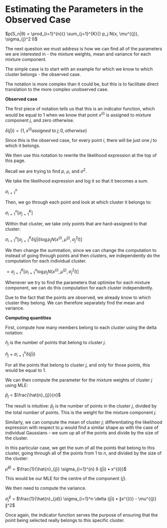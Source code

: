 # Estimating the Parameters in the Observed Case

$p(S_n|θ) = \prod_{i=1}^{n}{} \sum_{j=1}^{K}{} p_j N(x, \mu^{(j)}, \sigma_{j}^2 I)$

The next question we must address is how we can find all of the parameters we are interested in - the mixture weights, mean and variance for each mixture component.

The simple case is to start with an example for which we know to which cluster belongs - the observed case.

The notation is more complex than it could be, but this is to facilitate direct translation to the more complex unobserved case.

**Observed case**

The first piece of notation tells us that this is an indicator function, which would be equal to $1$ when we know that point $x^{(i)}$ is assigned to mixture component $j$, and zero otherwise.

$δ(j|i) = \lbrace 1, x^{(i)} assigned ~ to ~ j; 0, otherwise \rbrace$

Since this is the observed case, for every point $i$, there will be just one $j$ to which it belongs.

We then use this notation to rewrite the likelihood expression at the top of this page.

Recall we are trying to find $p$, $\mu$, and $\sigma^2$.

We take the likelihood expression and log it so that it becomes a sum.

$\sigma_{i=1}^n$

Then, we go through each point and look at which cluster it belongs to:

$\sigma_{i=1}^n [ \sigma_{j=1}^K ]$

Within that cluster, we take only points that are hard-assigned to that cluster:

$\sigma_{i=1}^n [ \sigma_{j=1}^K δ (j|i) \log p_j N(x^{(i)}, \mu^{(j)}, \sigma_{j}^2 I) ]$

We then change the summation, since we can change the computation to instead of going through points and then clusters, we independently do the computation for each individual cluster.

$= \sigma_{j=1}^K [ \sigma_{i=1}^n \log p_j N(x^{(i)}, \mu^{(j)}, \sigma_{j}^2 I) ]$

Whenever we try to find the parameters that optimise for each mixture component, we can do this computation for each cluster independently.

Due to the fact that the points are observed, we already know to which cluster they belong. We can therefore separately find the mean and variance.

**Computing quantities**

First, compute how many members belong to each cluster using the delta notation:

$\hat{n}_{j}$ is the number of points that belong to cluster $j$.

$\hat{n}_{j}$ $=$ $\sigma_{i=1}^{n} \delta (j|i)$

For all the points that belong to cluster $j$, and only for those points, this would be equal to $1$.

We can then compute the parameter for the mixture weights of cluster $j$ using MLE:

$\hat{p}_{j}$ $=$ $\frac{\hat{n}_{j}}{n}$

The result is intuitive: $\hat{p}_{j}$ is the number of points in the cluster $j$, divided by the total number of points. This is the weight for the mixture component $j$.

Similarly, we can compute the mean of cluster $j$; differentiating the likelihood expression with respect to $\mu$ would find a similar shape as with the case of individual Gaussians - we sum up all of the points and divide by the size of the cluster.

In this particular case, we get the sum of all the points that belong to this cluster, going through all of the points from $1$ to $n$, and divided by the size of the cluster:

$\hat{\mu}^{(j)}$ $=$ $\frac{1}{\hat{n}_{j}} \sigma_{i=1}^{n} δ (j|i) • x^{(i)}$

This would be our MLE for the centre of the component $\lbrace j \rbrace$.

We then need to compute the variance.

$\hat{\sigma}_{j}^2$ $=$ $\frac{1}{\hat{n}_{jd}} \sigma_{i=1}^n \delta (j|i) • ∥x^{(i)} - \mu^{(j)}∥^2$

Once again, the indicator function serves the purpose of ensuring that the point being selected really belongs to this specific cluster.
